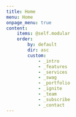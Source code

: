 ```yaml
---
title: Home
menu: Home
onpage_menu: true
content:
    items: @self.modular
    order:
        by: default
        dir: asc
        custom:
            - _intro
            - _features
            - _services
            - _swag
            - _portfolio
            - _ignite
            - _team
            - _subscribe
            - _contact
---
```

